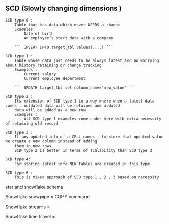 ## SCD (Slowly changing dimensions )
    SCD type 0 :
        Table that has data which never NEEDS a change
        Examples:
            Date of birth
            An employee’s start date with a company
    
        ``` INSERT INTO target_tbl values(....) ```

    SCD type 1 :
        Table whose data just needs to be always latest and no worrying about history retaining or change tracking
        Examples :
            Current salary 
            Current employee department
        
        ``` UPDATE target_tbl set column_name="new_value" ```

    SCD type 2 :
        Its extension of SCD type 1 in a way where when a latest data comes , outdated data will be retained and updated 
        data will be added as a new row.
        Examples :
            All SCD type 1 examples come under here with extra necessity of retaining old record

    SCD type 3 :
        If any updated info of a CELL comes , to store that updated value we create a new column instead of adding
        them in new rows.
        SCD type 2 is better in terms of scalability than SCD type 3

    SCD type 4:
        For storing latest info NEW tables are created in this type

    SCD type 6 :
        This is mixed approach of SCD type 1 , 2 , 3 based on necessity


star and snowflake schema

Snowflake snowpipe = COPY command

Snowflake streams = 

Snowflake time travel = 